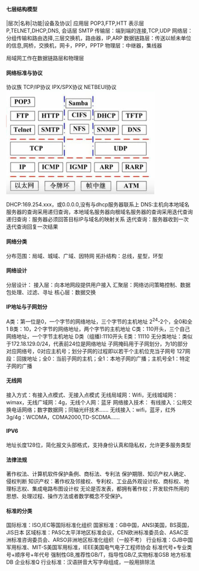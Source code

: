 #### 七层结构模型
|层次|名称|功能|设备及协议|
应用层 POP3,FTP,HTT
表示层 P,TELNET,DHCP,DNS,
会话层 SMTP
传输层：端到端的连接,TCP,UDP
网络层：分组传输和路由选择,三层交换机，路由器，IP,ARP
数据链路层：传送以帧未单位的信息,网桥，交换机，网卡，PPP，PPTP
物理层：中继器，集线器

局域网工作在数据链路层和物理层

#### 网络标准与协议
协议族
TCP/IP协议
IPX/SPX协议
NETBEUI协议
![TCP/IP协议](./tcp_ip.png)

DHCP:169.254.xxx，或0.0.0.0,没有与dhcp服务器联系上
DNS:主机向本地域名服务器的查询采用递归查询，本地域名服务器向根域名服务器的查询采用迭代查询
递归查询：服务器必须回答目标IP与域名的映射关系
迭代查询：服务器收到一次迭代查询回复一次结果
#### 网络分类
分布范围：局域、城域、广域、因特网
拓扑结构：总线，星型，环型
#### 网络设计
分层设计：
接入层：向本地网段提供用户接入
汇聚层：网络访问策略控制、数据包处理、过滤、寻址
核心层：数据交换
#### IP地址与子网划分
A类：第一位是0，一个字节的网络地址，三个字节的主机地址 2<sup>24</sup>-2个，全0和全1
B类：10，2个字节的网络地址，两个字节的主机地址
C类：110开头，三个自己网络地址，一个字节主机地址
D类（组播):1110开头
E类：11110
无分类地址：类似于172.18.129.0/24，代表前24位是网络地址
子网掩码用于子网划分，为1的部分对应网络号，0对应主机号；划分子网的过程即以若干个主机位充当子网号
127网段：回拨地址；全0：当前子网的主机；全1：本地子网的广播；主机号全1：特定子网的广播
#### 无线网
接入方式：有接入点模式、无接入点模式
无线局域网：Wifi，无线城域网：wimax，无线广域网：4g，无线个人网：蓝牙
网络接入技术：
有线接入：公用交换电话网络；数字数据网；同轴光纤技术……
无线接入：wifi，蓝牙，红外
3g/4g：WCDMA，CDMA2000,TD-SCDMA……
#### IPV6
地址长度128位，简化报文头部格式，支持身份认真和隐私权，允许更多服务类型

#### 法律法规
著作权法、计算机软件保护条例、商标法、专利法
保护期限、知识产权人确定、侵权判断
知识产权：著作权及邻接权、专利权、工业品外观设计权、商标权、地理标志权、集成电路布图设计权
无论是否发表，都拥有著作权；开发软件所用的思想、处理过程、操作方法或者数学概念不受保护。
#### 标准的分类
国际标准：ISO,IEC等国际标准化组织
国家标准：GB中国，ANSI美国，BS英国，JIS日本
区域标准：PASC太平洋地区标准会议，CEN欧洲标准委员会、ASAC亚洲标准咨询委员会、ARSO非洲地区标准化组织（一般不考）
行业标准：GJB中国军用标准、MIT-S美国军用标准，IEEE美国电气电子工程师协会
标准代号+专业类号+顺序号+年代号
强制性GB,推荐性GB/T，指导性GB/Z,实物标准GSB
地方标准DB
企业标准Q
行业标准：汉语拼音大写字母组成，一般用排除法
